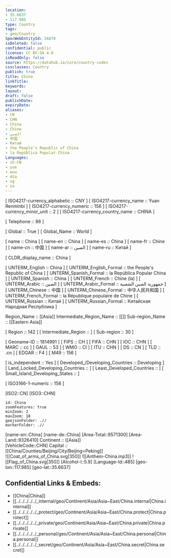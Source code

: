 ```yaml
---
location:
- 35.6637
- 117.985
type: Country
tags:
- geo/Country
SpocWebEntityId: 26870
isDeleted: false
confidential: public
license: CC BY-SA 4.0
isReadOnly: false
source: https://datahub.io/core/country-codes
cssclasses: Country
publish: true
title: China
linkTitle: 
keywords: 
layout: 
draft: false
publishDate: 
expiryDate: 
aliases:
- CN
- CHN
- China
- Chine
- الصين
- 中国
- Китай
- the People's Republic of China
- la República Popular China
Languages:
- zh-CN
- yue
- wuu
- dta
- ug
- za
---
```



[	ISO4217-currency_alphabetic	 :: CNY ] 
[	ISO4217-currency_name	 :: Yuan Renminbi ] 
[	ISO4217-currency_numeric	 :: 156 ] 
[	ISO4217-currency_minor_unit	 :: 2 ] 
[	ISO4217-currency_country_name	 :: CHINA ] 

[	Telephone	 :: 86 ] 

[	Global	 :: True ] 
[	Global_Name	 :: World ] 

[	name	 :: China ] 
[	name-en	 :: China ] 
[	name-es	 :: China ] 
[	name-fr	 :: Chine ] 
[	name-cn	 :: 中国 ] 
[	name-ar	 :: الصين ] 
[	name-ru	 :: Китай ] 

[	CLDR_display_name	 :: China ] 

[	UNTERM_English	 :: China ] 
[	UNTERM_English_Formal	 :: the People's Republic of China ] 
[	UNTERM_Spanish_Formal	 :: la República Popular China ] 
[	UNTERM_Spanish	 :: China ] 
[	UNTERM_French	 :: Chine (la) ] 
[	UNTERM_Arabic	 :: الصين ] 
[	UNTERM_Arabic_Formal	 :: جمهورية الصين الشعبية ] 
[	UNTERM_Chinese	 :: 中国 ] 
[	UNTERM_Chinese_Formal	 :: 中华人民共和国 ] 
[	UNTERM_French_Formal	 :: la République populaire de Chine ] 
[	UNTERM_Russian	 :: Китай ] 
[	UNTERM_Russian_Formal	 :: Китайская Народная Республика ] 

Region_Name ::  [[Asia]] 
Intermediate_Region_Name ::  [[]] 
Sub-region_Name ::  [[Eastern Asia]]  

[	Region	 :: 142 ] 
[	Intermediate_Region	 ::  ] 
[	Sub-region	 :: 30 ] 

[	Geoname-ID	 :: 1814991 ] 
[	FIPS	 :: CH ] 
[	FIFA	 :: CHN ] 
[	IOC	 :: CHN ] 
[	MARC	 :: cc ] 
[	GAUL	 :: 53 ] 
[	WMO	 :: CI ] 
[	ITU	 :: CHN ] 
[	DS	 :: CN ] 
[	TLD	 :: .cn ] 
[	EDGAR	 :: F4 ] 
[	M49	 :: 156 ] 

[	is_independent	 :: Yes ] 
[	Developed_/Developing_Countries	 :: Developing ] 
[	Land_Locked_Developing_Countries	 ::  ] 
[	Least_Developed_Countries	 ::  ] 
[	Small_Island_Developing_States	 ::  ] 

[	ISO3166-1-numeric	 :: 156 ] 



[ISO2::CN] 
[ISO3::CHN] 
```leaflet
id: China
zoomFeatures: true 
minZoom: 2 
maxZoom: 18
geojsonFolder: .//
markerFolder: .//
```

[name-en::China] 
[name-de::China] 
[Area-Total::9571300] 
[Area-Land::9326410] 
Continent :: [[Asia]]  
[VehicleCode::CHN] 
Capital :: [[China/Counties/Beijing/City/Beijing=Peking]]  
![[Coat_of_arms_of_China.svg|350]] 
![[Anthem-China.mp3]] 
![[Flag_of_China.svg|350]] 
[Alcohol-l::5.9] 
[Language-Id::485] 
[geo-lon::117.985] 
[geo-lat::35.6637] 



## Confidential Links & Embeds: 
- [[China|China]]  
- [[../../../../../_internal/geo/Continent/Asia/Asia~East/China.internal|China.internal]]  
- [[../../../../../_protect/geo/Continent/Asia/Asia~East/China.protect|China.protect]] 
- [[../../../../../_private/geo/Continent/Asia/Asia~East/China.private|China.private]] 
- [[../../../../../_personal/geo/Continent/Asia/Asia~East/China.personal|China.personal]] 
- [[../../../../../_secret/geo/Continent/Asia/Asia~East/China.secret|China.secret]] 
